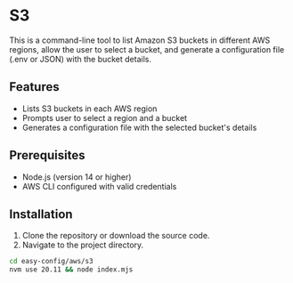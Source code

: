 # S3 

This is a command-line tool to list Amazon S3 buckets in different AWS regions, allow the user to select a bucket, and generate a configuration file (.env or JSON) with the bucket details.

## Features

- Lists S3 buckets in each AWS region
- Prompts user to select a region and a bucket
- Generates a configuration file with the selected bucket's details

## Prerequisites

- Node.js (version 14 or higher)
- AWS CLI configured with valid credentials

## Installation

1. Clone the repository or download the source code.
2. Navigate to the project directory.

```sh
cd easy-config/aws/s3
nvm use 20.11 && node index.mjs
```
